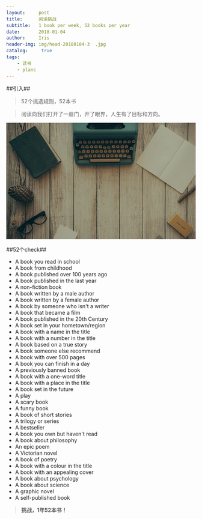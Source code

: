 ```yaml
---
layout:     post
title:      阅读挑战
subtitle:   1 book per week, 52 books per year
date:       2018-01-04
author:     Iris
header-img: img/head-20180104-3  .jpg
catalog: 	 true
tags:
    - 读书
    - plans
---
```


##引入##
> 52个挑选规则，52本书

> 阅读向我们打开了一扇门，开了眼界，人生有了目标和方向。

![image](https://github.com/njfulib/njfulib.github.io/blob/master/img/head-20180104-3.jpg)

##52个check##
- A book you read in school
- A book from childhood
- A book published over 100 years ago
- A book published in the last year
- A non-fiction book
- A book written by a male author
- A book written by a female author
- A book by someone who isn't a writer
- A book that became a film
- A book published in the 20th Century
- A book set in your hometown/region
- A book with a name in the title
- A book with a number in the title
- A book based on a true story
- A book someone else recommend
- A book with over 500 pages
- A book you can finish in a day
- A previously banned book
- A book with a one-word title
- A book with a place in the title
- A book set in the future
- A play
- A scary book
- A funny book
- A book of short stories
- A trilogy or series
- A bestseller
- A book you own but haven't read
- A book about philosophy
- An epic poem
- A Victorian novel
- A book of poetry
- A book with a colour in the title
- A book with an appealing cover
- A book about psychology
- A book about science
- A graphic novel
- A self-published book


> **挑战，1年52本书！**

